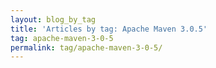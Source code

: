 ```yaml
---
layout: blog_by_tag
title: 'Articles by tag: Apache Maven 3.0.5'
tag: apache-maven-3-0-5
permalink: tag/apache-maven-3-0-5/
---
```

